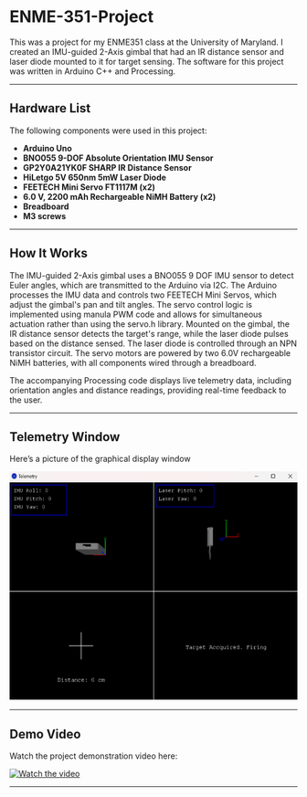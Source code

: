 # ENME-351-Project

This was a project for my ENME351 class at the University of Maryland. I created an IMU-guided 2-Axis gimbal that had an IR distance sensor and laser diode mounted to it for target sensing. The software for this project was written in Arduino C++ and Processing.

---

## Hardware List
The following components were used in this project:
- **Arduino Uno**
- **BNO055 9-DOF Absolute Orientation IMU Sensor**
- **GP2Y0A21YK0F SHARP IR Distance Sensor**
- **HiLetgo 5V 650nm 5mW Laser Diode**
- **FEETECH Mini Servo FT1117M (x2)**
- **6.0 V, 2200 mAh Rechargeable NiMH Battery (x2)**
- **Breadboard**
- **M3 screws**

---

## How It Works

The IMU-guided 2-Axis gimbal uses a BNO055 9 DOF IMU sensor to detect Euler angles, which are transmitted to the Arduino via I2C. The Arduino processes the IMU data and controls two FEETECH Mini Servos, which adjust the gimbal's pan and tilt angles. The servo control logic is implemented using manula PWM code and allows for simultaneous actuation rather than using the servo.h library. Mounted on the gimbal, the IR distance sensor detects the target's range, while the laser diode pulses based on the distance sensed. The laser diode is controlled through an NPN transistor circuit. The servo motors are powered by two 6.0V rechargeable NiMH batteries, with all components wired through a breadboard.

The accompanying Processing code displays live telemetry data, including orientation angles and distance readings, providing real-time feedback to the user.

---

## Telemetry Window
Here’s a picture of the graphical display window

<img src="https://github.com/Hghn02/ENME-351-Project/blob/df173d63fadcd1a94ad8d79a3953523d8c28310d/Demo_Software/Telemetry/Screenshot%202024-12-07%20133217.png" alt="Screenshot Placeholder" width="650" height="400">

---

## Demo Video
Watch the project demonstration video here:

[![Watch the video](https://img.youtube.com/vi/X9MKAsoJGBA/0.jpg)](https://www.youtube.com/watch?v=X9MKAsoJGBA)

---
